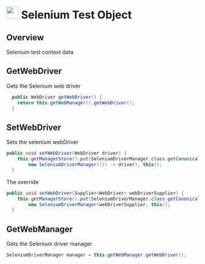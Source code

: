 # <img src="resources/MAQS.jpg" height="32" width="32"> Selenium Test Object

## Overview
Selenium test context data

## GetWebDriver
Gets the Selenium web driver
```java
  public WebDriver getWebDriver() {
    return this.getWebManager().getWebDriver();
  }
```

## SetWebDriver
Sets the selenium webDriver
```java
public void setWebDriver(WebDriver driver) {
    this.getManagerStore().put(SeleniumDriverManager.class.getCanonicalName(),
        new SeleniumDriverManager((() -> driver), this));
  }
```
The override
```java
public void setWebDriver(Supplier<WebDriver> webDriverSupplier) {
    this.getManagerStore().put(SeleniumDriverManager.class.getCanonicalName(),
        new SeleniumDriverManager(webDriverSupplier, this));
  }
```

## GetWebManager
Gets the Selenium driver manager
```java
SeleniumDriverManager manager = this.getWebManager.getWebDriver();
```